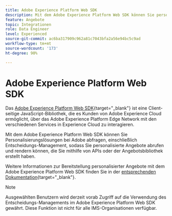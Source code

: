```yaml
---
title: Adobe Experience Platform Web SDK
description: Mit dem Adobe Experience Platform Web SDK können Sie personalisierte Angebote abrufen und rendern, die Sie mithilfe von APIs oder der Angebotsbibliothek erstellt haben.
feature: Angebote
topic: Integrationen
role: Data Engineer
level: Experienced
source-git-commit: ac6ba317909c962a81c7043bfa2a56e94bc5c9ad
workflow-type: tm+mt
source-wordcount: '173'
ht-degree: 90%

---
```


# Adobe Experience Platform Web SDK

Das [Adobe Experience Platform Web SDK](https://experienceleague.adobe.com/docs/experience-platform/edge/home.html#video-overview){target=&quot;_blank&quot;} ist eine Client-seitige JavaScript-Bibliothek, die es Kunden von Adobe Experience Cloud ermöglicht, über das Adobe Experience Platform Edge Network mit den verschiedenen Services in Experience Cloud zu interagieren.

Mit dem Adobe Experience Platform Web SDK können Sie Personalisierungslösungen bei Adobe abfragen, einschließlich Entscheidungs-Management, sodass Sie personalisierte Angebote abrufen und rendern können, die Sie mithilfe von APIs oder der Angebotsbibliothek erstellt haben.

Weitere Informationen zur Bereitstellung personalisierter Angebote mit dem Adobe Experience Platform Web SDK finden Sie in der [entsprechenden Dokumentation](https://experienceleague.adobe.com/docs/experience-platform/edge/personalization/offer-decisioning/offer-decisioning-overview.html#enabling-offer-decisioning){target=&quot;_blank&quot;}.

>[!NOTE]
>
>Ausgewählten Benutzern wird derzeit vorab Zugriff auf die Verwendung des Entscheidungs-Managements im Adobe Experience Platform Web SDK gewährt. Diese Funktion ist nicht für alle IMS-Organisationen verfügbar.
